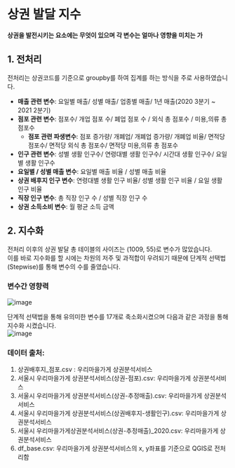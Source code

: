 # 상권 발달 지수

**상권을 발전시키는 요소에는 무엇이 있으며 각 변수는 얼마나 영향을 미치는 가**

## 1. 전처리

전처리는 상권코드를 기준으로 groupby를 하여 집계를 하는 방식을 주로 사용하였습니다.

- **매출 관련 변수**: 요일별 매출/ 성별 매출/ 업종별 매출/ 1년 매출(2020 3분기 ~ 2021 2분기)
- **점포 관련 변수**: 점포수/ 개업 점포 수/ 폐업 점포 수 / 외식 총 점포수 / 미용,의류 총 점포수
  - **점포 관련 파생변수**: 점포 증가량/ 개폐업/ 개폐업 증가량/ 개폐업 비율/ 면적당 점포수/ 면적당 외식 총 점포수/ 면적당 미용,의류 총 점포수
- **인구 관련 변수**: 성별 생활 인구수/ 연령대별 생활 인구수/ 시간대 생활 인구수/ 요일별 생활 인구수
- **요일별 / 성별 매출 변수**: 요일별 매출 비율 / 성별 매출 비율
- **상권 배후지 인구 변수**: 연령대별 생활 인구 비율/ 성별 생활 인구 비율 / 요일 생활 인구 비율
- **직장 인구 변수**: 총 직장 인구 수 / 성별 직장 인구 수
- **상권 소득소비 변수**: 월 평균 소득 금액

## 2. 지수화

전처리 이후의 상권 발달 총 테이블의 사이즈는 (1009, 55)로 변수가 많았습니다.  
이를 바로 지수화를 할 시에는 차원의 저주 및 과적합이 우려되기 때문에 단계적 선택법(Stepwise)를 통해 변수의 수를 줄였습니다.  
### 변수간 영향력
![image](https://user-images.githubusercontent.com/70187490/147720846-0613f2b0-4ed6-4e6a-bc9d-5cf38baf7422.png)

단계적 선택법을 통해 유의미한 변수를 17개로 축소화시켰으며 다음과 같은 과정을 통해 지수화 시켰습니다.  
![image](https://user-images.githubusercontent.com/70187490/147397769-d42fbd4d-521b-44a4-bea4-b0661c255b98.png)

### 데이터 출처:
1. 상권배후지_점포.csv    : 우리마을가게 상권분석서비스
2. 서울시 우리마을가게 상권분석서비스(상권-점포).csv: 우리마을가게 상권분석서비스
3. 서울시 우리마을가게 상권분석서비스(상권-추정매출).csv: 우리마을가게 상권분석서비스
4. 서울시 우리마을가게 상권분석서비스(상권배후지-생활인구).csv: 우리마을가게 상권분석서비스
5. 서울시 우리마을가게상권분석서비스(상권-추정매출)_2020.csv: 우리마을가게 상권분석서비스
6. df_base.csv: 우리마을가게 상권분석서비스의 x, y좌표를 기준으로 QGIS로 전처리함
